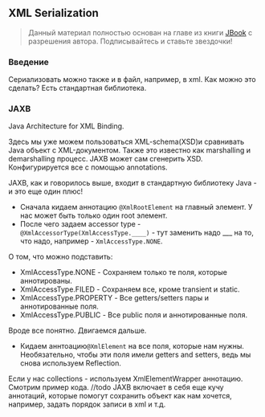 ## XML Serialization

> Данный материал полностью основан на главе из книги [JBook](https://github.com/qcha/JBook) с разрешения автора. Подписывайтесь и ставьте звездочки!

### Введение

Сериализовать можно также и в файл, например, в xml.
Как можно это сделать? Есть стандартная библиотека.

### JAXB

Java Architecture for XML Binding.

Здесь мы уже можем пользоваться XML-schema(XSD)и сравнивать Java объект с XML-документом.
Также это известно как marshalling и demarshalling процесс.
JAXB может сам сгенерить XSD. Конфигурируется все с помощью annotations.

JAXB, как и говорилось выше, входит в стандартную библиотеку Java - и это еще один плюс!

* Сначала кидаем аннотацию `@XmlRootElement` на главный элемент. У нас может быть только один root элемент.
* После чего задаем accessor type - `@XmlAccessorType(XmlAccessType.____)` - тут заменить надо ___ на то, что надо, например - `XmlAccessType.NONE`.

О том, что можно подставить:

* XmlAccessType.NONE - Сохраняем только те поля, которые аннотированы.
* XmlAccessType.FILED - Сохраняем все, кроме transient и static.
* XmlAccessType.PROPERTY - Все getters/setters пары и аннотированные поля.
* XmlAccessType.PUBLIC - Все public поля и аннотированные поля.

Вроде все понятно. Двигаемся дальше.

* Кидаем аннтоацию`@XmlElement` на все поля, которые нам нужны.
Необязательно, чтобы эти поля имели getters and setters, ведь мы снова используем Reflection.

Если у нас collections - используем XmlElementWrapper аннотацию.
Смотрим пример кода. //todo
JAXB включает в себя еще кучу аннотаций, которые помогут сохранить объект как нам хочется, например, задать порядок записи в xml и т.д.